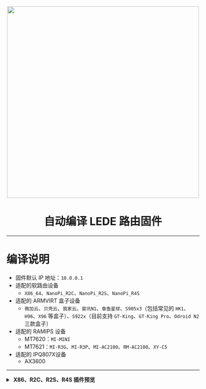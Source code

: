 <div align="center">
<img width="500" src="https://cdn.jsdelivr.net/gh/womade/LEDE_actions/SUPERNET.svg"/>
<h1>自动编译 LEDE 路由固件</h1>
</div>


---

# 编译说明
- 固件默认 IP 地址：`10.0.0.1`
- 适配的软路由设备
  - `X86_64`、`NanoPi_R2C`、`NanoPi_R2S`、`NanoPi_R4S`
- 适配的 ARMVIRT 盒子设备
  - `微加云`、`贝壳云`、`我家云`、`斐讯N1`、`章鱼星球`、`S905x3`（包括常见的 `HK1`、`H96`、`X96` 等盒子）、`S922x`（目前支持 `GT-King`、`GT-King Pro`、`Odroid N2` 三款盒子）
- 适配的 RAMIPS 设备
  - MT7620：`MI-MINI`
  - MT7621：`MI-R3G`、`MI-R3P`、`MI-AC2100`、`RM-AC2100`、`XY-C5`
- 适配的 IPQ807X设备
  - AX3600


---


<details>
<summary><b>&nbsp;X86、R2C、R2S、R4S 插件预览</b></summary>
<br/>
<details>
<summary><b>├── 状态</b></summary>
　├── 概况<br/>
　├── 防火墙<br/>
　├── 路由表<br/>
　├── 系统日志<br/>
　├── 内核日志<br/>
　├── 系统进程<br/>
　├── 实时信息<br/>
　├── 实时监控<br/>
　├── 负载均衡<br/>
　└── 释放内存
</details>
<details>
<summary><b>├── 系统</b></summary>
　├── Web 管理<br/>
　├── 系统<br/>
　├── 管理权<br/>
　├── TTYD 终端<br/>
　├── 软件包<br/>
　├── 启动项<br/>
　├── 计划任务<br/>
　├── 挂载点<br/>
　├── 磁盘管理<br/>
　├── 高级设置<br/>
　├── LED 配置<br/>
　├── 备份/升级<br/>
　├── 文件管理<br/>
　├── 定时重启<br/>
　├── 文件传输<br/>
　├── Argon 主题设置<br/>
　└── 重启<br/>
　└── 关机
</details>
<details>
<summary><b>├── 服务</b></summary>
　├── PassWall<br/>
　├── Hello World<br/>
　├── iKoolProxy 滤广告<br/>
　├── Bypass<br/>
　├── 广告屏蔽大师 Plus+<br/>
　├── AdGuard Home<br/>
　├── 京东签到服务<br/>
　├── ShadowSocksR Plus+<br/>
　├── DDNS.to内网穿透<br/>
　├── 易友云文件管理器<br/>
　├── MosDNS<br/>
　├── 微信推送<br/>
　├── 上网时间控制<br/>
　├── 全能推送<br/>
　├── OpenClash<br/>
　├── 解锁网易云灰色歌曲<br/>
　├── 动态 DNS<br/>
　├── WiFi 计划<br/>
　├── SmartDNS<br/>
　├── 迅雷快鸟<br/>
　├── 网络唤醒<br/>
　├── UU游戏加速器<br/>
　├── Frp 内网穿透<br/>
　├── Frps<br/>
　├── AirPlay 2 音频接收<br/>
　├── UPnP<br/>
　├── KMS 服务器<br/>
　├── uHTTPd<br/>
　├── udpxy<br/>
　├── Nps 内网穿透<br/>
　└── MWAN3 分流助手
</details>
<details>
<summary><b>├── Docker</b></summary>
　├── 概览<br/>
　├── 容器<br/>
　├── 镜像<br/>
　├── 网络<br/>
　├── 存储卷<br/>
　├── 事件<br/>
　└── 设置
</details>
<details>
<summary><b>├── 网络存储</b></summary>
　├── 可道云<br/>
　├── NFS 管理<br/>
　├── 阿里云盘 WebDAV<br/>
　├── qBittorrent<br/>
　├── USB 打印服务器<br/>
　├── 硬盘休眠<br/>
　├── 挂载 SMB 网络共享<br/>
　├── 网络共享<br/>
　├── FTP 服务器<br/>
　├── Rclone<br/>
　├── Aria2 配置<br/>
　├── miniDLNA<br/>
　├── Transmission<br/>
　└── BaiduPCS Web<br/>
</details>
<details>
<summary><b>├── VPN</b></summary>
　├── V2ray 服务器<br/>
　├── SoftEther VPN 服务器<br/>
　├── OpenVPN 服务器<br/>
　├── PPTP VPN 服务器<br/>
　├── IPSec VPN 服务器<br/>
　└── ZeroTier
</details>
<details>
<summary><b>├── 网络</b></summary>
　├── 接口<br/>
　├── 无线<br/>
　├── DHCP/DNS<br/>
　├── 主机名<br/>
　├── IP/MAC 绑定<br/>
　├── 静态路由<br/>
　├── 防火墙<br/>
　├── 诊断<br/>
　├── Socat<br/>
　├── SQM QoS<br/>
　├── 应用过滤<br/>
　├── 网速控制<br/>
　├── 多线多拨<br/>
　├── 负载均衡<br/>
　└── Turbo ACC 网络加速
</details>
<details>
<summary><b>├── 带宽监控</b></summary>
　├── 显示<br/>
　├── 配置<br/>
　├── 备份<br/>
　└── 实时流量监测
</details>
　└── <b>退出</b>
</details>
